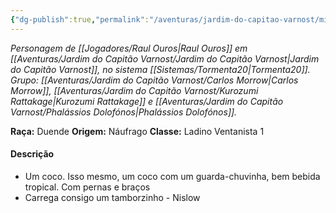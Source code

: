 ```yaml
---
{"dg-publish":true,"permalink":"/aventuras/jardim-do-capitao-varnost/mik-asa/"}
---
```


*Personagem de [[Jogadores/Raul Ouros\|Raul Ouros]] em [[Aventuras/Jardim do Capitão Varnost/Jardim do Capitão Varnost\|Jardim do Capitão Varnost]], no sistema [[Sistemas/Tormenta20\|Tormenta20]].*
*Grupo: [[Aventuras/Jardim do Capitão Varnost/Carlos Morrow\|Carlos Morrow]], [[Aventuras/Jardim do Capitão Varnost/Kurozumi Rattakage\|Kurozumi Rattakage]] e [[Aventuras/Jardim do Capitão Varnost/Phalássios Dolofónos\|Phalássios Dolofónos]].*

**Raça:** Duende
**Origem:** Náufrago
**Classe:** Ladino Ventanista 1
#### Descrição
- Um coco. Isso mesmo, um coco com um guarda-chuvinha, bem bebida tropical. Com pernas e braços
- Carrega consigo um tamborzinho - Nislow